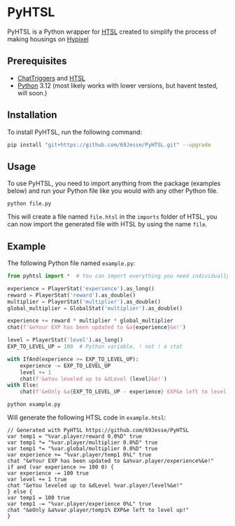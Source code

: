 # PyHTSL
PyHTSL is a Python wrapper for [HTSL](https://github.com/BusterBrown1218/HTSL) created to simplify the process of making housings on [Hypixel](https://hypixel.net/)

## Prerequisites
- [ChatTriggers](https://www.chattriggers.com/) and [HTSL](https://github.com/BusterBrown1218/HTSL)
- [Python](https://www.python.org/) 3.12 (most likely works with lower versions, but havent tested, will soon.)

## Installation
To install PyHTSL, run the following command:
```bash
pip install "git+https://github.com/69Jesse/PyHTSL.git" --upgrade
```

## Usage
To use PyHTSL, you need to import anything from the package (examples below) and run your Python file like you would with any other Python file.
```
python file.py
```
This will create a file named `file.htsl` in the `imports` folder of HTSL, you can now import the generated file with HTSL by using the name `file`.

## Example
The following Python file named `example.py`:
```python
from pyhtsl import *  # You can import everything you need individually if you want

experience = PlayerStat('experience').as_long()
reward = PlayerStat('reward').as_double()
multiplier = PlayerStat('multiplier').as_double()
global_multiplier = GlobalStat('multiplier').as_double()

experience += reward * multiplier * global_multiplier
chat(f'&eYour EXP has been updated to &a{experience}&e!')

level = PlayerStat('level').as_long()
EXP_TO_LEVEL_UP = 100  # Python variable, ! not ! a stat

with IfAnd(experience >= EXP_TO_LEVEL_UP):
    experience -= EXP_TO_LEVEL_UP
    level += 1
    chat(f'&eYou leveled up to &dLevel {level}&e!')
with Else:
    chat(f'&eOnly &a{EXP_TO_LEVEL_UP - experience} EXP&e left to level up!')
```
```
python example.py
```
Will generate the following HTSL code in `example.htsl`:
```
// Generated with PyHTSL https://github.com/69Jesse/PyHTSL
var temp1 = "%var.player/reward 0.0%D" true
var temp1 *= "%var.player/multiplier 0.0%D" true
var temp1 *= "%var.global/multiplier 0.0%D" true
var experience += "%var.player/temp1 0%L" true
chat "&eYour EXP has been updated to &a%var.player/experience%&e!"
if and (var experience >= 100 0) {
var experience -= 100 true
var level += 1 true
chat "&eYou leveled up to &dLevel %var.player/level%&e!"
} else {
var temp1 = 100 true
var temp1 -= "%var.player/experience 0%L" true
chat "&eOnly &a%var.player/temp1% EXP&e left to level up!"
}
```

